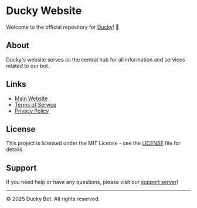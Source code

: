 # Ducky Website

Welcome to the official repository for [Ducky](https://duckybot.xyz)! 🦆

## About
Ducky's website serves as the central hub for all information and services related to our bot.

## Links
- [Main Website](https://duckybot.xyz)
- [Terms of Service](https://duckybot.xyz/legal/terms)
- [Privacy Policy](https://duckybot.xyz/legal/privacy)

## License
This project is licensed under the MIT License - see the [LICENSE](LICENSE) file for details.

## Support
If you need help or have any questions, please visit our [support server](https://duckybot.xyz/support)!

---
© 2025 Ducky Bot. All rights reserved.
